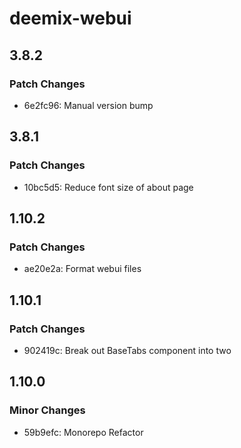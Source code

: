 # deemix-webui

## 3.8.2

### Patch Changes

- 6e2fc96: Manual version bump

## 3.8.1

### Patch Changes

- 10bc5d5: Reduce font size of about page

## 1.10.2

### Patch Changes

- ae20e2a: Format webui files

## 1.10.1

### Patch Changes

- 902419c: Break out BaseTabs component into two

## 1.10.0

### Minor Changes

- 59b9efc: Monorepo Refactor
